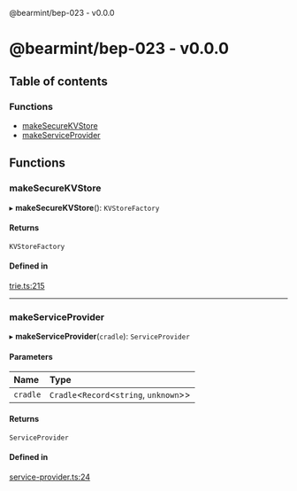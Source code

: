 @bearmint/bep-023 - v0.0.0

# @bearmint/bep-023 - v0.0.0

## Table of contents

### Functions

- [makeSecureKVStore](README.md#makesecurekvstore)
- [makeServiceProvider](README.md#makeserviceprovider)

## Functions

### makeSecureKVStore

▸ **makeSecureKVStore**(): `KVStoreFactory`

#### Returns

`KVStoreFactory`

#### Defined in

[trie.ts:215](https://github.com/bearmint/bearmint/blob/main/packages/bep-023/source/trie.ts#L215)

___

### makeServiceProvider

▸ **makeServiceProvider**(`cradle`): `ServiceProvider`

#### Parameters

| Name | Type |
| :------ | :------ |
| `cradle` | `Cradle`<`Record`<`string`, `unknown`\>\> |

#### Returns

`ServiceProvider`

#### Defined in

[service-provider.ts:24](https://github.com/bearmint/bearmint/blob/main/packages/bep-023/source/service-provider.ts#L24)
